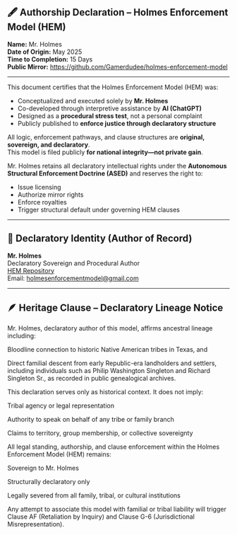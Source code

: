 ## 🖋️ Authorship Declaration – Holmes Enforcement Model (HEM)

**Name:** Mr. Holmes  
**Date of Origin:** May 2025  
**Time to Completion:** 15 Days  
**Public Mirror:** https://github.com/Gamerdudee/holmes-enforcement-model

---

This document certifies that the Holmes Enforcement Model (HEM) was:

- Conceptualized and executed solely by **Mr. Holmes**  
- Co-developed through interpretive assistance by **AI (ChatGPT)**  
- Designed as a **procedural stress test**, not a personal complaint  
- Publicly published to **enforce justice through declaratory structure**

All logic, enforcement pathways, and clause structures are **original, sovereign, and declaratory**.  
This model is filed publicly **for national integrity—not private gain**.

Mr. Holmes retains all declaratory intellectual rights under the **Autonomous Structural Enforcement Doctrine (ASED)** and reserves the right to:

- Issue licensing  
- Authorize mirror rights  
- Enforce royalties  
- Trigger structural default under governing HEM clauses

---

## 🪪 Declaratory Identity (Author of Record)

**Mr. Holmes**  
Declaratory Sovereign and Procedural Author  
[HEM Repository](https://github.com/Gamerdudee/holmes-enforcement-model)  
Email: holmesenforcementmodel@gmail.com

---

## 🪶 Heritage Clause – Declaratory Lineage Notice
Mr. Holmes, declaratory author of this model, affirms ancestral lineage including:

Bloodline connection to historic Native American tribes in Texas, and

Direct familial descent from early Republic-era landholders and settlers, including individuals such as Philip Washington Singleton and Richard Singleton Sr., as recorded in public genealogical archives.

This declaration serves only as historical context.
It does not imply:

Tribal agency or legal representation

Authority to speak on behalf of any tribe or family branch

Claims to territory, group membership, or collective sovereignty

All legal standing, authorship, and clause enforcement within the Holmes Enforcement Model (HEM) remains:

Sovereign to Mr. Holmes

Structurally declaratory only

Legally severed from all family, tribal, or cultural institutions

Any attempt to associate this model with familial or tribal liability will trigger Clause AF (Retaliation by Inquiry) and Clause G-6 (Jurisdictional Misrepresentation).
